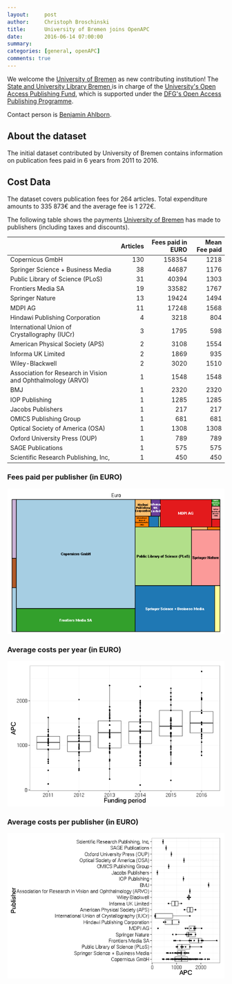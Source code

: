 ```yaml
---
layout:     post
author:     Christoph Broschinski
title:      University of Bremen joins OpenAPC
date:       2016-06-14 07:00:00
summary:    
categories: [general, openAPC]
comments: true
---
```





We welcome the [University of Bremen](http://www.uni-bremen.de/en.html) as new contributing institution! The [State and University Library Bremen ](http://www.suub.uni-bremen.de/home-english/) is in charge of the [University's Open Access Publishing Fund](http://www.suub.uni-bremen.de/home-english/refworks-and-publishing/open-access-in-bremen-2/), which is supported under the [DFG's Open Access Publishing Programme](http://www.dfg.de/en/research_funding/programmes/infrastructure/lis/funding_opportunities/open_access_publishing/index.html).

Contact person is [Benjamin Ahlborn](mailto:ahlborn@suub.uni-bremen.de).

## About the dataset

The initial dataset contributed by University of Bremen contains information on publication fees paid in 6 years from 2011 to 2016. 

## Cost Data



The dataset covers publication fees for 264 articles. Total expenditure amounts to 335 873€ and the average fee is 1 272€.

The following table shows the payments [University of Bremen](http://www.uni-bremen.de/en.html) has made to publishers (including taxes and discounts).


|                                                            | Articles| Fees paid in EURO| Mean Fee paid|
|:-----------------------------------------------------------|--------:|-----------------:|-------------:|
|Copernicus GmbH                                             |      130|            158354|          1218|
|Springer Science + Business Media                           |       38|             44687|          1176|
|Public Library of Science (PLoS)                            |       31|             40394|          1303|
|Frontiers Media SA                                          |       19|             33582|          1767|
|Springer Nature                                             |       13|             19424|          1494|
|MDPI AG                                                     |       11|             17248|          1568|
|Hindawi Publishing Corporation                              |        4|              3218|           804|
|International Union of Crystallography (IUCr)               |        3|              1795|           598|
|American Physical Society (APS)                             |        2|              3108|          1554|
|Informa UK Limited                                          |        2|              1869|           935|
|Wiley-Blackwell                                             |        2|              3020|          1510|
|Association for Research in Vision and Ophthalmology (ARVO) |        1|              1548|          1548|
|BMJ                                                         |        1|              2320|          2320|
|IOP Publishing                                              |        1|              1285|          1285|
|Jacobs Publishers                                           |        1|               217|           217|
|OMICS Publishing Group                                      |        1|               681|           681|
|Optical Society of America (OSA)                            |        1|              1308|          1308|
|Oxford University Press (OUP)                               |        1|               789|           789|
|SAGE Publications                                           |        1|               575|           575|
|Scientific Research Publishing, Inc,                        |        1|               450|           450|

### Fees paid per publisher (in EURO)

![plot of chunk tree_bremen_2016_06_14_full](/figure/tree_bremen_2016_06_14_full-1.png) 

###  Average costs per year (in EURO)

![plot of chunk box_bremen_2016_06_14_year_full](/figure/box_bremen_2016_06_14_year_full-1.png) 

###  Average costs per publisher (in EURO)

![plot of chunk box_bremen_2016_06_14_publisher_full](/figure/box_bremen_2016_06_14_publisher_full-1.png) 
